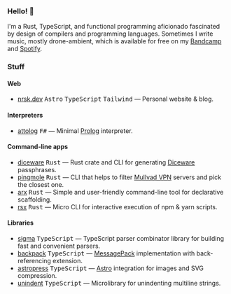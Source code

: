 ### Hello! 👋

I'm a Rust, TypeScript, and functional programming aficionado fascinated by design of compilers and programming languages. Sometimes I write music, mostly drone-ambient, which is available for free on my [Bandcamp](https://hypnosense.bandcamp.com) and [Spotify](https://open.spotify.com/artist/1EqX9erOVQHCVlAwGihPS2?si=U6WzSwm0RSCnS70g_sVZXQ).

### Stuff

#### Web

- [nrsk.dev](https://github.com/norskeld/nrsk.dev#readme) <kbd>Astro</kbd> <kbd>TypeScript</kbd> <kbd>Tailwind</kbd> — Personal website & blog.

#### Interpreters

- [attolog](https://github.com/norskeld/attolog#readme) <kbd>F#</kbd> — Minimal [Prolog](https://en.wikipedia.org/wiki/Prolog) interpreter.

#### Command-line apps

- [diceware](https://github.com/norskeld/diceware#readme) <kbd>Rust</kbd> — Rust crate and CLI for generating [Diceware](https://en.wikipedia.org/wiki/Diceware) passphrases.
- [pingmole](https://github.com/norskeld/pingmole#readme) <kbd>Rust</kbd> — CLI that helps to filter [Mullvad VPN](https://mullvad.net) servers and pick the closest one.
- [arx](https://github.com/norskeld/arx#readme) <kbd>Rust</kbd> — Simple and user-friendly command-line tool for declarative scaffolding.
- [rsx](https://github.com/norskeld/rsx#readme) <kbd>Rust</kbd> — Micro CLI for interactive execution of npm & yarn scripts.

#### Libraries

- [sigma](https://sigma.nrsk.dev) <kbd>TypeScript</kbd> — TypeScript parser combinator library for building fast and convenient parsers.
- [backpack](https://github.com/norskeld/backpack#readme) <kbd>TypeScript</kbd> — [MessagePack](https://msgpack.org) implementation with back-referencing extension.
- [astropress](https://github.com/norskeld/astropress#readme) <kbd>TypeScript</kbd> — [Astro](https://astro.build) integration for images and SVG compression.
- [unindent](https://github.com/norskeld/unindent#readme) <kbd>TypeScript</kbd> — Microlibrary for unindenting multiline strings.
